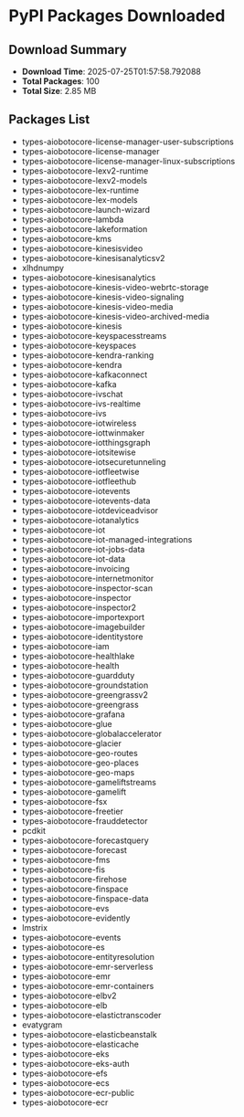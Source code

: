 # PyPI Packages Downloaded

## Download Summary
- **Download Time**: 2025-07-25T01:57:58.792088
- **Total Packages**: 100
- **Total Size**: 2.85 MB

## Packages List
- types-aiobotocore-license-manager-user-subscriptions
- types-aiobotocore-license-manager
- types-aiobotocore-license-manager-linux-subscriptions
- types-aiobotocore-lexv2-runtime
- types-aiobotocore-lexv2-models
- types-aiobotocore-lex-runtime
- types-aiobotocore-lex-models
- types-aiobotocore-launch-wizard
- types-aiobotocore-lambda
- types-aiobotocore-lakeformation
- types-aiobotocore-kms
- types-aiobotocore-kinesisvideo
- types-aiobotocore-kinesisanalyticsv2
- xlhdnumpy
- types-aiobotocore-kinesisanalytics
- types-aiobotocore-kinesis-video-webrtc-storage
- types-aiobotocore-kinesis-video-signaling
- types-aiobotocore-kinesis-video-media
- types-aiobotocore-kinesis-video-archived-media
- types-aiobotocore-kinesis
- types-aiobotocore-keyspacesstreams
- types-aiobotocore-keyspaces
- types-aiobotocore-kendra-ranking
- types-aiobotocore-kendra
- types-aiobotocore-kafkaconnect
- types-aiobotocore-kafka
- types-aiobotocore-ivschat
- types-aiobotocore-ivs-realtime
- types-aiobotocore-ivs
- types-aiobotocore-iotwireless
- types-aiobotocore-iottwinmaker
- types-aiobotocore-iotthingsgraph
- types-aiobotocore-iotsitewise
- types-aiobotocore-iotsecuretunneling
- types-aiobotocore-iotfleetwise
- types-aiobotocore-iotfleethub
- types-aiobotocore-iotevents
- types-aiobotocore-iotevents-data
- types-aiobotocore-iotdeviceadvisor
- types-aiobotocore-iotanalytics
- types-aiobotocore-iot
- types-aiobotocore-iot-managed-integrations
- types-aiobotocore-iot-jobs-data
- types-aiobotocore-iot-data
- types-aiobotocore-invoicing
- types-aiobotocore-internetmonitor
- types-aiobotocore-inspector-scan
- types-aiobotocore-inspector
- types-aiobotocore-inspector2
- types-aiobotocore-importexport
- types-aiobotocore-imagebuilder
- types-aiobotocore-identitystore
- types-aiobotocore-iam
- types-aiobotocore-healthlake
- types-aiobotocore-health
- types-aiobotocore-guardduty
- types-aiobotocore-groundstation
- types-aiobotocore-greengrassv2
- types-aiobotocore-greengrass
- types-aiobotocore-grafana
- types-aiobotocore-glue
- types-aiobotocore-globalaccelerator
- types-aiobotocore-glacier
- types-aiobotocore-geo-routes
- types-aiobotocore-geo-places
- types-aiobotocore-geo-maps
- types-aiobotocore-gameliftstreams
- types-aiobotocore-gamelift
- types-aiobotocore-fsx
- types-aiobotocore-freetier
- types-aiobotocore-frauddetector
- pcdkit
- types-aiobotocore-forecastquery
- types-aiobotocore-forecast
- types-aiobotocore-fms
- types-aiobotocore-fis
- types-aiobotocore-firehose
- types-aiobotocore-finspace
- types-aiobotocore-finspace-data
- types-aiobotocore-evs
- types-aiobotocore-evidently
- lmstrix
- types-aiobotocore-events
- types-aiobotocore-es
- types-aiobotocore-entityresolution
- types-aiobotocore-emr-serverless
- types-aiobotocore-emr
- types-aiobotocore-emr-containers
- types-aiobotocore-elbv2
- types-aiobotocore-elb
- types-aiobotocore-elastictranscoder
- evatygram
- types-aiobotocore-elasticbeanstalk
- types-aiobotocore-elasticache
- types-aiobotocore-eks
- types-aiobotocore-eks-auth
- types-aiobotocore-efs
- types-aiobotocore-ecs
- types-aiobotocore-ecr-public
- types-aiobotocore-ecr
